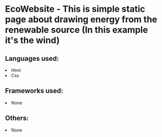 # EcoWebsite - This is simple static page about drawing energy from the renewable source (In this example it's the wind)

## Languages used:
<li>Html</li>
<li>Css</li>

## Frameworks used:
<li>None</li>

## Others:
<li>None</li>

